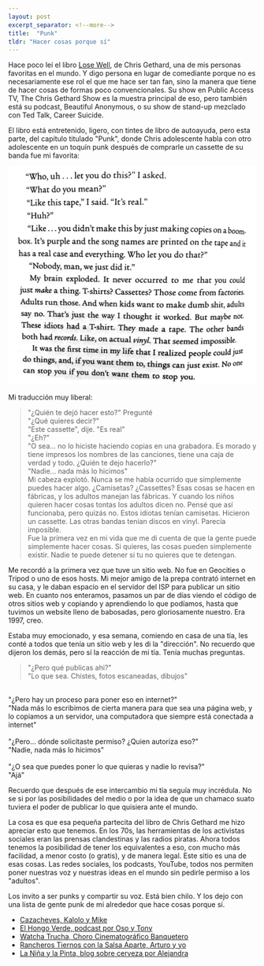 ```yaml
---
layout: post
excerpt_separator: <!--more-->
title:  "Punk"
tldr: "Hacer cosas porque sí"
---
```


Hace poco leí el libro [Lose Well](https://chrisgeth.com/lose-well/), de Chris Gethard, una de mis personas favoritas en el mundo. Y digo persona en lugar de comediante porque no es necesariamente ese rol el que me hace ser tan fan, sino la manera que tiene de hacer cosas de formas poco convencionales. Su show en Public Access TV, The Chris Gethard Show es la muestra principal de eso, pero también está su podcast, Beautiful Anonymous, o su show de stand-up mezclado con Ted Talk, Career Suicide.

El libro está entretenido, ligero, con tintes de libro de autoayuda, pero esta parte, del capítulo titulado "Punk", donde Chris adolescente habla con otro adolescente en un toquín punk después de comprarle un cassette de su banda fue mi favorita:

![Página de Lose Well, por Chris Gethard](./chris-gethard-punk.png)

Mi traducción muy liberal:

> "¿Quién te dejó hacer esto?" Pregunté<br>
> "¿Qué quieres decir?"<br>
> "Este cassette", dije. "Es real"<br>
> "¿Eh?"<br>
> "O sea... no lo hiciste haciendo copias en una grabadora. Es morado y tiene impresos los nombres de las canciones, tiene una caja de verdad y todo. ¿Quién te dejo hacerlo?"<br>
> "Nadie... nada más lo hicimos"<br>
> Mi cabeza explotó. Nunca se me había ocurrido que simplemente puedes hacer algo. ¿Camisetas? ¿Cassettes? Esas cosas se hacen en fábricas, y los adultos manejan las fábricas. Y cuando los niños quieren hacer cosas tontas los adultos dicen no. Pensé que así funcionaba, pero quizás no. Estos idiotas tenían camisetas. Hicieron un cassette. Las otras bandas tenían discos en vinyl. Parecía imposible.<br>
> Fue la primera vez en mi vida que me di cuenta de que la gente puede simplemente hacer cosas. Si quieres, las cosas pueden simplemente existir. Nadie te puede detener si tu no quieres que te detengan.

Me recordó a la primera vez que tuve un sitio web. No fue en Geocities o Tripod o uno de esos hosts. Mi mejor amigo de la prepa contrató internet en su casa, y le daban espacio en el servidor del ISP para publicar un sitio web. En cuanto nos enteramos, pasamos un par de días viendo el código de otros sitios web y copiando y aprendiendo lo que podíamos, hasta que tuvimos un website lleno de babosadas, pero gloriosamente nuestro. Era 1997, creo.

Estaba muy emocionado, y esa semana, comiendo en casa de una tía, les conté a todos que tenía un sitio web y les di la "dirección". No recuerdo que dijeron los demás, pero sí la reacción de mi tía. Tenía muchas preguntas.

>"¿Pero qué publicas ahi?"<br>
"Lo que sea. Chistes, fotos escaneadas, dibujos"<br>
<br>
"¿Pero hay un proceso para poner eso en internet?"<br>
"Nada más lo escribimos de cierta manera para que sea una página web, y lo copiamos a un servidor, una computadora que siempre está conectada a internet"<br>
<br>
"¿Pero... dónde solicitaste permiso? ¿Quien autoriza eso?"<br>
"Nadie, nada más lo hicimos"<br>
<br>
"¿O sea que puedes poner lo que quieras y nadie lo revisa?"<br>
"Ajá"

Recuerdo que después de ese intercambio mi tía seguía muy incrédula. No se si por las posibilidades del medio o por la idea de que un chamaco suato tuviera el poder de publicar lo que quisiera ante el mundo.

La cosa es que esa pequeña partecita del libro de Chris Gethard me hizo apreciar esto que tenemos. En los 70s, las herramientas de los activistas sociales eran las prensas clandestinas y las radios piratas. Ahora todos tenemos la posibilidad de tener los equivalentes a eso, con mucho más facilidad, a menor costo (o gratis), y de manera legal. Este sitio es una de esas cosas. Las redes sociales, los podcasts, YouTube, todos nos permiten poner nuestras voz y nuestras ideas en el mundo sin pedirle permiso a los "adultos".

Los invito a ser punks y compartir su voz. Está bien chilo. Y los dejo con una lista de gente punk de mi alrededor que hace cosas porque sí.

- [Cazacheves, Kalolo y Mike](https://www.youtube.com/channel/UC6GHo9b0A8R51a58OhSaKsA)
- [El Hongo Verde, podcast por Oso y Tony](https://batosjugando.com/podcast)
- [Watcha Trucha, Choro Cinematográfico Banquetero](https://www.youtube.com/channel/UCYAsCDJ3E_fpuTh_f-9MS0g)
- [Rancheros Tiernos con la Salsa Aparte, Arturo y yo](https://anchor.fm/rancherostiernos)
- [La Niña y la Pinta, blog sobre cerveza por Alejandra](http://laninaylapinta.com)